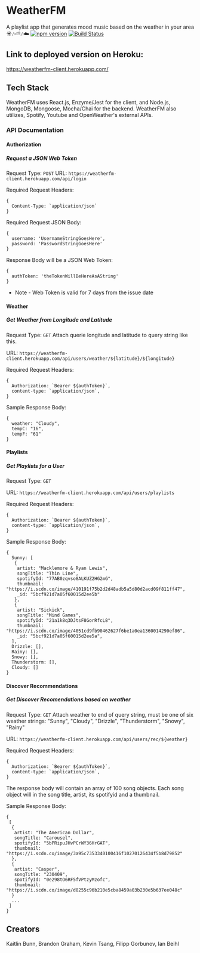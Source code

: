 # WeatherFM
A playlist app that generates mood music based on the weather in your area ☀️🎶⛅🎶☁️
[![npm version](https://badge.fury.io/js/node.svg)](https://badge.fury.io/js/node)
[![Build Status](https://www.travis-ci.org/thinkful-ei22/WeatherFM-Backend-PurpleCobras.png)](https://www.travis-ci.org/thinkful-ei22/WeatherFM-Backend-PurpleCobras)

## Link to deployed version on Heroku:
https://weatherfm-client.herokuapp.com/

## Tech Stack
WeatherFM uses React.js, Enzyme/Jest for the client, and Node.js, MongoDB, Mongoose, Mocha/Chai for the backend.  WeatherFM also utilizes, Spotify, Youtube and OpenWeather's external APIs. 
 
### API Documentation

#### Authorization

##### Request a JSON Web Token 

Request Type: `POST`
URL: `https://weatherfm-client.herokuapp.com/api/login`

Required Request Headers: 
```
{
  Content-Type: `application/json`
}
```

Required Request JSON Body: 
```
{
  username: 'UsernameStringGoesHere',
  password: 'PasswordStringGoesHere'
}
```

Response Body will be a JSON Web Token: 
```
{
  authToken: 'theTokenWillBeHereAsAString'
}
```

* Note - Web Token is valid for 7 days from the issue date

#### Weather

##### Get Weather from Longitude and Latitude

Request Type: `GET`
Attach querie longitude and latitude to query string like this.

URL: `https://weatherfm-client.herokuapp.com/api/users/weather/${latitude}/${longitude}`

Required Request Headers: 
```
{
  Authorization: `Bearer ${authToken}`,
  content-type: `application/json`,
}
```

Sample Response Body: 
```
{
  weather: "Cloudy",
  tempC: "16",
  tempF: "61"
}
```

#### Playlists

##### Get Playlists for a User

Request Type: `GET`

URL: `https://weatherfm-client.herokuapp.com/api/users/playlists`

Required Request Headers: 
```
{
  Authorization: `Bearer ${authToken}`,
  content-type: `application/json`,
}
```

Sample Response Body: 
```
{
  Sunny: [
   {
    artist: "Macklemore & Ryan Lewis",
    songTitle: "Thin Line",
    spotifyId: "77AB0zqvso8ALKUZ2HG2mG",
    thumbnail: "https://i.scdn.co/image/410191f75b2d2d48adb5a5d80d2acd09f811ff47",
    _id: "5bcf921d7a05f60015d2ee5b"
   },
   {
    artist: "Sickick",
    songTitle: "Mind Games",
    spotifyId: "21a1k8q3DJtsF8GorRfcL8",
    thumbnail: "https://i.scdn.co/image/4051cd9fb90462627f6be1a0ea1360014290ef86",
    _id: "5bcf921d7a05f60015d2ee5a",
  ],
  Drizzle: [],
  Rainy: [],
  Snowy: [],
  Thunderstorm: [],
  Cloudy: []
}
```

#### Discover Recommendations

##### Get Discover Recomendations based on weather

Request Type: `GET`
Attach weather to end of query string, must be one of six weather strings:
 "Sunny", "Cloudy", "Drizzle", "Thunderstorm", "Snowy", "Rainy"

URL: `https://weatherfm-client.herokuapp.com/api/users/rec/${weather}`

Required Request Headers: 
```
{
  Authorization: `Bearer ${authToken}`,
  content-type: `application/json`,
}
```
The response body will contain an array of 100 song objects.  Each song object will in the song title, artist, its spotifyid and a thumbnail.

Sample Response Body: 
```
{
 [
  {
   artist: "The American Dollar",
   songTitle: "Carousel",
   spotifyId: "5bPRipuJHvPCrWY36HrGAT",
   thumbnail: "https://i.scdn.co/image/3a95c7353340100416f10270126434f5b8d79852"
  },
  {
   artist: "Casper",
   songTitle: "230409",
   spotifyId: "0e298tO6RF5fVPtzyMzofc",
   thumbnail: "https://i.scdn.co/image/d8255c96b210e5cba8459a03b230e5b637ee048c"
  }
  ...
 ]
}
```

## Creators
Kaitlin Bunn, Brandon Graham, Kevin Tsang, Filipp Gorbunov, Ian Beihl
